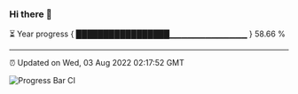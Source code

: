 ### Hi there 👋

⏳ Year progress { █████████████████▁▁▁▁▁▁▁▁▁▁▁▁▁ } 58.66 %

---

⏰ Updated on Wed, 03 Aug 2022 02:17:52 GMT

![Progress Bar CI](https://github.com/ZhaoGui/ZhaoGui/workflows/Progress%20Bar%20CI/badge.svg)
